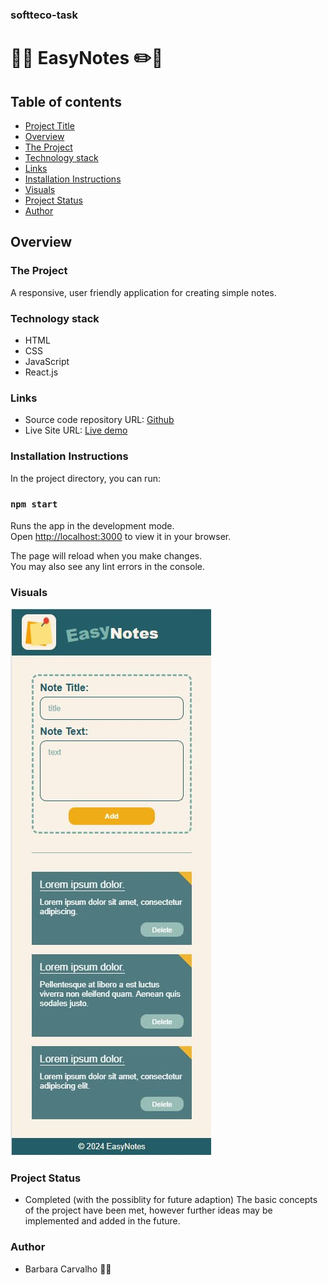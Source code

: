 ### softteco-task
# 📌📝 EasyNotes ✏️📅 

## Table of contents
  - [Project Title](#easynotes)
  - [Overview](#overview)
  - [The Project](#the-project)
  - [Technology stack](#technology-stack)
  - [Links](#links)
  - [Installation Instructions](#installation-instructions)
  - [Visuals](#visuals)
  - [Project Status](#project-status)
  - [Author](#author)

## Overview

### The Project
A responsive, user friendly application for creating simple notes.

### Technology stack
- HTML
- CSS
- JavaScript
- React.js

### Links
- Source code repository URL: [Github](https://github.com/basiacarvalho/softteco-test-trainee)
- Live Site URL: [Live demo](https://basiacarvalho.github.io/softteco-test-trainee/)

### Installation Instructions
In the project directory, you can run:

### `npm start`

Runs the app in the development mode.\
Open [http://localhost:3000](http://localhost:3000) to view it in your browser.

The page will reload when you make changes.\
You may also see any lint errors in the console.

### Visuals
![Screenshot](./src/images/easy_notes1.jpg)

### Project Status
- Completed (with the possiblity for future adaption)
The basic concepts of the project have been met, however further ideas may be implemented and added in the future.

### Author
- Barbara Carvalho 👩‍💻
